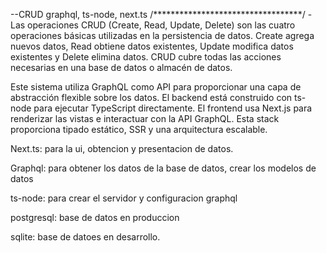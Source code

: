 --CRUD graphql, ts-node, next.ts
/**********************************/
-Las operaciones CRUD (Create, Read, Update, Delete) son las cuatro operaciones básicas utilizadas en la persistencia de datos. Create agrega nuevos datos, Read obtiene datos existentes, Update modifica datos existentes y Delete elimina datos. CRUD cubre todas las acciones necesarias en una base de datos o almacén de datos.



Este sistema utiliza GraphQL como API para proporcionar una capa de abstracción flexible sobre los datos. El backend está construido con ts-node para ejecutar TypeScript directamente. El frontend usa Next.js para renderizar las vistas e interactuar con la API GraphQL. Esta stack proporciona tipado estático, SSR y una arquitectura escalable.

Next.ts: para la ui, obtencion y presentacion de datos. 

Graphql: para obtener los datos de la base de datos, crear los modelos de datos 

ts-node: para crear el servidor y configuracion graphql 

postgresql: base de datos en produccion

sqlite: base de datoes en desarrollo. 

